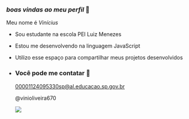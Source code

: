 ### *boas vindas ao meu perfil* 🤙

Meu nome é *Vinícius*

- Sou estudante na escola PEI Luiz Menezes
- Estou me desenvolvendo na linguagem JavaScript
- Utilizo esse espaço para compartilhar meus projetos desenvolvidos

- ### Você pode me contatar 📧

  00001124095330sp@al.educacao.sp.gov.br

  @vinioliveira670

  ![](https://media1.tenor.com/m/pvFJwncehzIAAAAC/hello-there-private-from-penguins-of-madagascar.gif)
